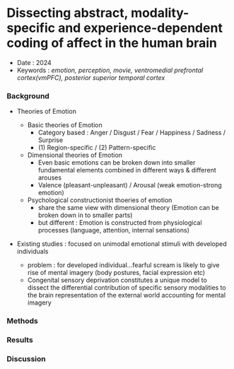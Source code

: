 # Dissecting abstract, modality-specific and experience-dependent coding of affect in the human brain

* Date : 2024
* Keywords : *emotion, perception, movie, ventromedial prefrontal cortex(vmPFC), posterior superior temporal cortex*

### Background

* Theories of Emotion
  * Basic theories of Emotion
    * Category based : Anger / Disgust / Fear / Happiness / Sadness / Surprise
    * (1) Region-specific / (2) Pattern-specific
  * Dimensional theories of Emotion
    * Even basic emotions can be broken down into smaller fundamental elements combined in different ways & different arouses
    * Valence (pleasant-unpleasant) / Arousal (weak emotion-strong emotion)
  * Psychological constructionist thoeries of emotion
    * share the same view with dimensional theory (Emotion can be broken down in to smaller parts)
    * but different : Emotion is constructed from physiological processes (language, attention, internal sensations)

* Existing studies : focused on unimodal emotional stimuli with developed individuals
  * problem : for developed individual...fearful scream is likely to give rise of mental imagery (body postures, facial expression etc)
  * Congenital sensory deprivation constitutes a unique model to dissect the differential contribution of specific sensory modalities to the brain representation of the external world accounting for mental imagery

### Methods

### Results

### Discussion
